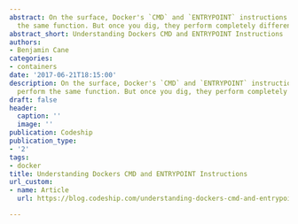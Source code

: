 ```yaml
---
abstract: On the surface, Docker's `CMD` and `ENTRYPOINT` instructions appear to perform
  the same function. But once you dig, they perform completely different tasks.
abstract_short: Understanding Dockers CMD and ENTRYPOINT Instructions
authors:
- Benjamin Cane
categories:
- containers
date: '2017-06-21T18:15:00'
description: On the surface, Docker's `CMD` and `ENTRYPOINT` instructions appear to
  perform the same function. But once you dig, they perform completely different tasks.
draft: false
header:
  caption: ''
  image: ''
publication: Codeship
publication_type:
- '2'
tags:
- docker
title: Understanding Dockers CMD and ENTRYPOINT Instructions
url_custom:
- name: Article
  url: https://blog.codeship.com/understanding-dockers-cmd-and-entrypoint-instructions/

---
```

